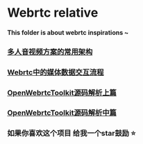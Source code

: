 # Webrtc relative 

#### This folder is about webrtc inspirations ~


### [多人音视频方案的常用架构](多人音视频方案的常用架构.md)

### [Webrtc中的媒体数据交互流程](webrtc中的媒体数据交互流程.md)

### [OpenWebrtcToolkit源码解析上篇](OpenWebrtcToolkit源码解析上篇.md)

### [OpenWebrtcToolkit源码解析中篇](OpenWebrtcToolkit源码解析中篇.md)


### 如果你喜欢这个项目 给我一个star鼓励 ⭐️



